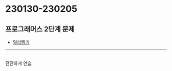 # 230130-230205

프로그래머스 2단계 문제
---
* [멀리뛰기](https://school.programmers.co.kr/learn/courses/30/lessons/12914)
---

<br>
잔잔하게 연습. <br>